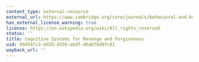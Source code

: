 ```yaml
---
content_type: external-resource
external_url: https://www.cambridge.org/core/journals/behavioral-and-brain-sciences/article/cognitive-systems-for-revenge-and-forgiveness/3EE59DAB2918E5E72105B14FB589150E
has_external_license_warning: true
license: https://en.wikipedia.org/wiki/All_rights_reserved
status: ''
title: Cognitive Systems for Revenge and Forgiveness
uid: 99454fc2-dd35-4556-abdf-46abf6d0fc81
wayback_url: ''
---
```

